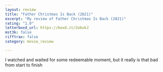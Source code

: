 ```yaml
---
layout: review
title: "Father Christmas Is Back (2021)"
excerpt: "My review of Father Christmas Is Back (2021)"
rating: "1.0"
letterboxd_url: https://boxd.it/2obukJ
mst3k: false
rifftrax: false
category: movie_review

---
```


I watched and waited for some redeemable moment, but it really is that bad from start to finish